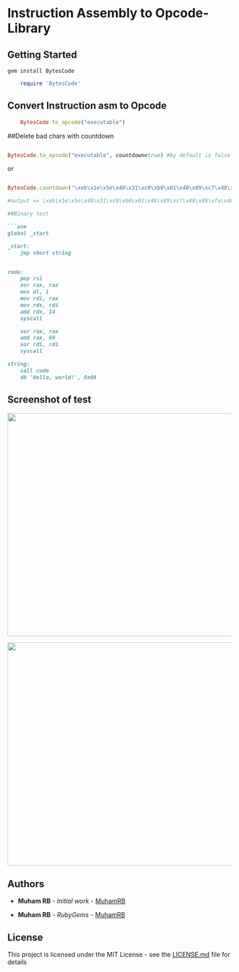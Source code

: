 
# Instruction Assembly to Opcode- Library


## Getting Started

```
gem install BytesCode
```

```ruby
    require 'BytesCode'
```

## Convert Instruction asm to Opcode

```ruby
    BytesCode.to_opcode("executable")
```

##Delete bad chars with countdown

```ruby

BytesCode.to_opcode("executable", countdown=true) #by default is false
```

or

```ruby

BytesCode.countdown('\xeb\x1e\x5e\x48\x31\xc0\xb0\x01\x48\x89\xc7\x48\x89\xfa\x48\x83\xc2\x0e\x0f\x05\x48\x31\xc0\x48\x83\xc0\x3c\x48\x31\xff\x0f\x05\xe8\xdd\xff\xff\xff\x48\x65\x6c\x6c\x6f\x2c\x20\x77\x6f\x72\x6c\x64\x21\x0a')

#output => \xeb\x1e\x5e\x48\x31\xc0\xb0\x01\x48\x89\xc7\x48\x89\xfa\x48\x83\xc2\x0e\x0f\x05\x48\x31\xc0\x48\x83\xc0\x3c\x48\x31\x0f\x05\xe8\xdd\x48\x65\x6c\x6c\x6f\x2c\x20\x77\x6f\x72\x6c\x64\x21

##Binary test

```asm
global _start

_start:
    jmp short string


code:
    pop rsi
    xor rax, rax
    mov al, 1
    mov rdi, rax
    mov rdx, rdi
    add rdx, 14
    syscall

    xor rax, rax
    add rax, 60
    xor rdi, rdi
    syscall

string:
    call code
    db 'Hello, world!', 0x0A

```

## Screenshot of test
<p align="center">
  <img width="1050" height="500" src="https://github.com/MuhamRB/BytesCode-class/blob/master/2020-05-31_11-59.png">
</p>

<p align="center">
  <img width="900" height="500" src="https://github.com/MuhamRB/BytesCode-class/blob/master/2020-05-31_12-09.png">
</p>

## Authors

* **Muham RB** - *Initial work* - [MuhamRB](https://github.com/MuhamRB)

* **Muham RB** - *RubyGems* - [MuhamRB](https://rubygems.org/profiles/MuhamRB)


## License

This project is licensed under the MIT License - see the [LICENSE.md](LICENSE.md) file for details

